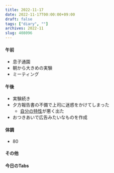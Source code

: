 ```yaml
---
title: 2022-11-17
date: 2022-11-17T00:00:00+09:00
draft: false
tags: ["diary", ""]
archives: 2022-11
slug: 408096
---
```

#### 午前
- 息子通園
- 朝から大きめの実験
- ミーティング
#### 午後
- 実験続き
- 夕方報告書の不備で上司に迷惑をかけてしまった
  - [自分の特性](https://scrapbox.io/sk85/%E8%87%AA%E5%88%86%E3%81%AE%E7%89%B9%E6%80%A7#6375edec2309eb001d514aed)が悪く出た
- おつきあいで広告みたいなものを作成
#### 体調
- 80
#### その他
#### 今日のTabs